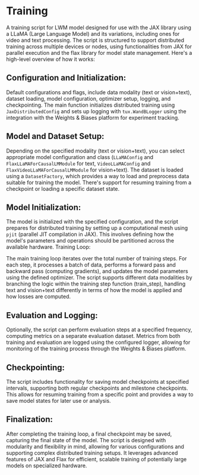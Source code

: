 # Training
 A training script for LWM model designed for use with the JAX library using a LLaMA (Large Language Model) and its variations, including ones for video and text processing. The script is structured to support distributed training across multiple devices or nodes, using functionalities from JAX for parallel execution and the flax library for model state management. Here's a high-level overview of how it works:

## Configuration and Initialization:

Default configurations and flags, include data modality (text or vision+text), dataset loading, model configuration, optimizer setup, logging, and checkpointing.
The main function initializes distributed training using `JaxDistributedConfig` and sets up logging with `tux.WandBLogger` using the integration with the Weights & Biases platform for experiment tracking.

## Model and Dataset Setup:

Depending on the specified modality (text or vision+text), you can select appropriate model configuration and class (`LLaMAConfig` and `FlaxLLaMAForCausalLMModule` for text, `VideoLLaMAConfig` and `FlaxVideoLLaMAForCausalLMModule` for vision+text).
The dataset is loaded using a `DatasetFactory`, which provides a way to load and preprocess data suitable for training the model. There's support for resuming training from a checkpoint or loading a specific dataset state.

## Model Initialization:

The model is initialized with the specified configuration, and the script prepares for distributed training by setting up a computational mesh using `pjit` (parallel JIT compilation in JAX). This involves defining how the model's parameters and operations should be partitioned across the available hardware.
Training Loop:

The main training loop iterates over the total number of training steps. For each step, it processes a batch of data, performs a forward pass and backward pass (computing gradients), and updates the model parameters using the defined optimizer.
The script supports different data modalities by branching the logic within the training step function (train_step), handling text and vision+text differently in terms of how the model is applied and how losses are computed.

## Evaluation and Logging:

Optionally, the script can perform evaluation steps at a specified frequency, computing metrics on a separate evaluation dataset.
Metrics from both training and evaluation are logged using the configured logger, allowing for monitoring of the training process through the Weights & Biases platform.

## Checkpointing:

The script includes functionality for saving model checkpoints at specified intervals, supporting both regular checkpoints and milestone checkpoints. This allows for resuming training from a specific point and provides a way to save model states for later use or analysis.

## Finalization:

After completing the training loop, a final checkpoint may be saved, capturing the final state of the model.
The script is designed with modularity and flexibility in mind, allowing for various configurations and supporting complex distributed training setups. It leverages advanced features of JAX and Flax for efficient, scalable training of potentially large models on specialized hardware.